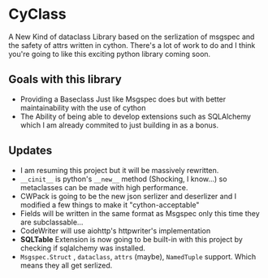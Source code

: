 # CyClass
A New Kind of dataclass Library based on the serlization of msgspec and the safety of attrs written in cython.
There's a lot of work to do and I think you're going to like this exciting python library coming soon.

## Goals with this library
- Providing a Baseclass Just like Msgspec does but with better maintainability with the use of cython
- The Ability of being able to develop extensions such as SQLAlchemy which I am already commited to just building in as a bonus.

## Updates
- I am resuming this project but it will be massively rewritten.
- `__cinit__` is python's `__new__` method (Shocking, I know...) so metaclasses can be made with high performance.
- CWPack is going to be the new json serlizer and deserlizer and I modified a few things to make it "cython-acceptable"
- Fields will be written in the same format as Msgspec only this time they are subclassable...
- CodeWriter will use aiohttp's httpwriter's implementation
- __SQLTable__ Extension is now going to be built-in with this project by checking if sqlalchemy was installed.
- `Msgspec.Struct` , `dataclass`, `attrs` (maybe), `NamedTuple` support. Which means they all get serlized.
